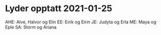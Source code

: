 Lyder opptatt 2021-01-25 
========================

AHE: Alve, Halvor og Elin
EE: Eirik og Eirin
JE: Judyta og Erla
ME: Maya og Eple
SA: Storm og Ariana

